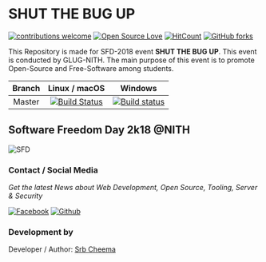 # SHUT THE BUG UP
[![contributions welcome](https://img.shields.io/badge/contributions-welcome-brightgreen.svg?style=flat)](https://github.com/glugnith/SHUT_THE_BUG_UP/issues)
[![Open Source Love](https://badges.frapsoft.com/os/v1/open-source.png?v=103)](https://github.com/glugnith/SHUT_THE_BUG_UP)
[![HitCount](http://hits.dwyl.io/glugnith/SHUT_THE_BUG_UP.svg)](http://hits.dwyl.io/glugnith/SHUT_THE_BUG_UP)
[![GitHub forks](https://img.shields.io/github/forks/glugnith/SHUT_THE_BUG_UP.svg?style=social&label=Fork)](https://github.com/glugnith/SHUT_THE_BUG_UP/network/members)

This Repository is made for SFD-2018 event **SHUT THE BUG UP**. This event is conducted by GLUG-NITH. The main purpose of this event is to promote Open-Source and Free-Software among students.


Branch | Linux / macOS | Windows
:----: | :-----------: | :-----:
Master | [![Build Status](https://travis-ci.org/glugnith/SHUT_THE_BUG_UP.svg?branch=master)](https://travis-ci.org/glugnith/SHUT_THE_BUG_UP) | [![Build status](https://ci.appveyor.com/api/projects/status/e4es1mne0j0mkg8n/branch/master?svg=true)](https://ci.appveyor.com/project/srbcheema1/shut-the-bug-up/branch/master)

## Software Freedom Day 2k18 @NITH

![SFD](images/sfd_events.jpeg)


### Contact / Social Media

*Get the latest News about Web Development, Open Source, Tooling, Server & Security*

[![Facebook](https://github.frapsoft.com/social/facebook.png)](https://www.facebook.com/glug.nith/)
[![Github](https://github.frapsoft.com/social/github.png)](https://github.com/glugnith/)

### Development by

Developer / Author: [Srb Cheema](https://github.com/srbcheema1/)
